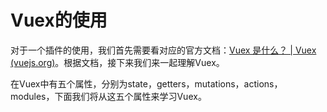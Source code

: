 # Vuex的使用

对于一个插件的使用，我们首先需要看对应的官方文档：[Vuex 是什么？ | Vuex (vuejs.org)](https://vuex.vuejs.org/zh/)。根据文档，接下来我们来一起理解Vuex。

在Vuex中有五个属性，分别为state，getters，mutations，actions，modules，下面我们将从这五个属性来学习Vuex。